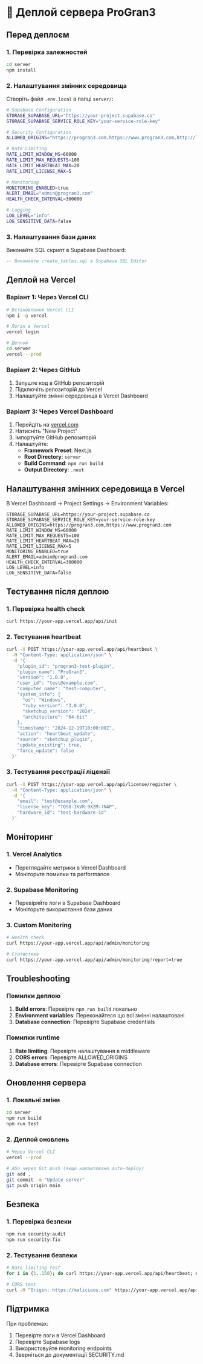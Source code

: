 # 🚀 Деплой сервера ProGran3

## Перед деплоєм

### 1. Перевірка залежностей
```bash
cd server
npm install
```

### 2. Налаштування змінних середовища
Створіть файл `.env.local` в папці `server/`:
```bash
# Supabase Configuration
STORAGE_SUPABASE_URL="https://your-project.supabase.co"
STORAGE_SUPABASE_SERVICE_ROLE_KEY="your-service-role-key"

# Security Configuration
ALLOWED_ORIGINS="https://progran3.com,https://www.progran3.com,http://localhost:3000"

# Rate Limiting
RATE_LIMIT_WINDOW_MS=60000
RATE_LIMIT_MAX_REQUESTS=100
RATE_LIMIT_HEARTBEAT_MAX=20
RATE_LIMIT_LICENSE_MAX=5

# Monitoring
MONITORING_ENABLED=true
ALERT_EMAIL="admin@progran3.com"
HEALTH_CHECK_INTERVAL=300000

# Logging
LOG_LEVEL="info"
LOG_SENSITIVE_DATA=false
```

### 3. Налаштування бази даних
Виконайте SQL скрипт в Supabase Dashboard:
```sql
-- Виконайте create_tables.sql в Supabase SQL Editor
```

## Деплой на Vercel

### Варіант 1: Через Vercel CLI
```bash
# Встановлення Vercel CLI
npm i -g vercel

# Логін в Vercel
vercel login

# Деплой
cd server
vercel --prod
```

### Варіант 2: Через GitHub
1. Запуште код в GitHub репозиторій
2. Підключіть репозиторій до Vercel
3. Налаштуйте змінні середовища в Vercel Dashboard

### Варіант 3: Через Vercel Dashboard
1. Перейдіть на [vercel.com](https://vercel.com)
2. Натисніть "New Project"
3. Імпортуйте GitHub репозиторій
4. Налаштуйте:
   - **Framework Preset**: Next.js
   - **Root Directory**: `server`
   - **Build Command**: `npm run build`
   - **Output Directory**: `.next`

## Налаштування змінних середовища в Vercel

В Vercel Dashboard → Project Settings → Environment Variables:

```
STORAGE_SUPABASE_URL=https://your-project.supabase.co
STORAGE_SUPABASE_SERVICE_ROLE_KEY=your-service-role-key
ALLOWED_ORIGINS=https://progran3.com,https://www.progran3.com
RATE_LIMIT_WINDOW_MS=60000
RATE_LIMIT_MAX_REQUESTS=100
RATE_LIMIT_HEARTBEAT_MAX=20
RATE_LIMIT_LICENSE_MAX=5
MONITORING_ENABLED=true
ALERT_EMAIL=admin@progran3.com
HEALTH_CHECK_INTERVAL=300000
LOG_LEVEL=info
LOG_SENSITIVE_DATA=false
```

## Тестування після деплою

### 1. Перевірка health check
```bash
curl https://your-app.vercel.app/api/init
```

### 2. Тестування heartbeat
```bash
curl -X POST https://your-app.vercel.app/api/heartbeat \
  -H "Content-Type: application/json" \
  -d '{
    "plugin_id": "progran3-test-plugin",
    "plugin_name": "ProGran3",
    "version": "1.0.0",
    "user_id": "test@example.com",
    "computer_name": "test-computer",
    "system_info": {
      "os": "Windows",
      "ruby_version": "3.0.0",
      "sketchup_version": "2024",
      "architecture": "64-bit"
    },
    "timestamp": "2024-12-19T10:00:00Z",
    "action": "heartbeat_update",
    "source": "sketchup_plugin",
    "update_existing": true,
    "force_update": false
  }'
```

### 3. Тестування реєстрації ліцензії
```bash
curl -X POST https://your-app.vercel.app/api/license/register \
  -H "Content-Type: application/json" \
  -d '{
    "email": "test@example.com",
    "license_key": "TQ58-IKVR-9X2M-7N4P",
    "hardware_id": "test-hardware-id"
  }'
```

## Моніторинг

### 1. Vercel Analytics
- Переглядайте метрики в Vercel Dashboard
- Моніторьте помилки та performance

### 2. Supabase Monitoring
- Перевіряйте логи в Supabase Dashboard
- Моніторьте використання бази даних

### 3. Custom Monitoring
```bash
# Health check
curl https://your-app.vercel.app/api/admin/monitoring

# Статистика
curl https://your-app.vercel.app/api/admin/monitoring?report=true
```

## Troubleshooting

### Помилки деплою
1. **Build errors**: Перевірте `npm run build` локально
2. **Environment variables**: Переконайтеся що всі змінні налаштовані
3. **Database connection**: Перевірте Supabase credentials

### Помилки runtime
1. **Rate limiting**: Перевірте налаштування в middleware
2. **CORS errors**: Перевірте ALLOWED_ORIGINS
3. **Database errors**: Перевірте Supabase connection

## Оновлення сервера

### 1. Локальні зміни
```bash
cd server
npm run build
npm run test
```

### 2. Деплой оновлень
```bash
# Через Vercel CLI
vercel --prod

# Або через Git push (якщо налаштовано auto-deploy)
git add .
git commit -m "Update server"
git push origin main
```

## Безпека

### 1. Перевірка безпеки
```bash
npm run security:audit
npm run security:fix
```

### 2. Тестування безпеки
```bash
# Rate limiting test
for i in {1..150}; do curl https://your-app.vercel.app/api/heartbeat; done

# CORS test
curl -H "Origin: https://malicious.com" https://your-app.vercel.app/api/heartbeat
```

## Підтримка

При проблемах:
1. Перевірте логи в Vercel Dashboard
2. Перевірте Supabase logs
3. Використовуйте monitoring endpoints
4. Зверніться до документації SECURITY.md
